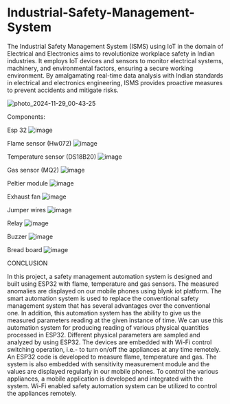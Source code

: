 # Industrial-Safety-Management-System

 The Industrial Safety Management System (ISMS) using IoT in the domain of Electrical and
 Electronics aims to revolutionize workplace safety in Indian industries. It employs IoT devices
 and sensors to monitor electrical systems, machinery, and environmental factors, ensuring a
 secure working environment. By amalgamating real-time data analysis with Indian standards in
 electrical and electronics engineering, ISMS provides proactive measures to prevent accidents
 and mitigate risks.

 ![photo_2024-11-29_00-43-25](https://github.com/user-attachments/assets/3d23ccdb-c977-4f6e-8988-46411534e4f7)


 Components:
 
 Esp 32
 ![image](https://github.com/user-attachments/assets/ec1e0bff-214d-498a-9e38-726802ab63d8)

 Flame sensor (Hw072)
 ![image](https://github.com/user-attachments/assets/f641e2c4-3cdf-4676-9ffb-4364c3cba1d7)

 Temperature sensor (DS18B20)
 ![image](https://github.com/user-attachments/assets/5ec45950-fb5c-48bb-9498-eec264d1726f)

 Gas sensor (MQ2)
 ![image](https://github.com/user-attachments/assets/4f9df48f-1222-475e-9812-c066c455b8c9)

 Peltier module
 ![image](https://github.com/user-attachments/assets/313c531c-a2c2-49da-ad64-83e4b3189f30)

 Exhaust fan
 ![image](https://github.com/user-attachments/assets/912a9fb2-dc1f-4127-8059-9e0be0d4010a)

 Jumper wires
 ![image](https://github.com/user-attachments/assets/178d6401-f80d-4c9e-9445-704fe2a78a0d)

 Relay
 ![image](https://github.com/user-attachments/assets/7ee16959-f8be-4dd0-90c5-463f5bdb9d66)

 Buzzer
 ![image](https://github.com/user-attachments/assets/c3129f16-51c7-4745-b265-fd6ce20f9539)

 Bread board
 ![image](https://github.com/user-attachments/assets/21f13186-e520-4398-9bbe-b8516fa11e22)

CONCLUSION

In this project, a safety management automation system is designed and built using ESP32 with flame, temperature and gas sensors. The measured anomalies are displayed on our mobile phones using blynk iot platform. The smart automation system is used to replace the conventional safety management system that has several advantages over the conventional one. In addition, this automation system  has the ability to give us the measured parameters reading at the given instance of time. We can use this automation system for producing reading of various physical quantities processed in ESP32. Different physical parameters are sampled and analyzed by using ESP32. The devices are embedded with Wi-Fi control switching operation, i.e.- to turn on/off the appliances at any time remotely. An ESP32 code is developed to measure flame, temperature and gas. The system is also embedded with sensitivity measurement module and the values are displayed regularly in our mobile phones. To control the various appliances, a mobile application is developed and integrated with the system. Wi-Fi enabled safety automation system can be utilized to control the appliances remotely.
